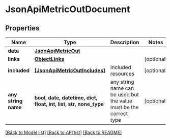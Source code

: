 # JsonApiMetricOutDocument


## Properties
Name | Type | Description | Notes
------------ | ------------- | ------------- | -------------
**data** | [**JsonApiMetricOut**](JsonApiMetricOut.md) |  | 
**links** | [**ObjectLinks**](ObjectLinks.md) |  | [optional] 
**included** | [**[JsonApiMetricOutIncludes]**](JsonApiMetricOutIncludes.md) | Included resources | [optional] 
**any string name** | **bool, date, datetime, dict, float, int, list, str, none_type** | any string name can be used but the value must be the correct type | [optional]

[[Back to Model list]](../README.md#documentation-for-models) [[Back to API list]](../README.md#documentation-for-api-endpoints) [[Back to README]](../README.md)


